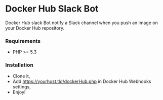 # Docker Hub Slack Bot

Docker Hub slack Bot notify a Slack channel when you push an image on your Docker Hub repository.

### Requirements

  - PHP >= 5.3

### Installation

  - Clone it,
  - Add https://yourhost.tld/dockerHub.php in Docker Hub Webhooks settings,
  - Enjoy!
